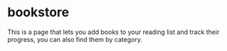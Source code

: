 # bookstore
 This is a page that lets you add books to your reading list and track their progress, you can also find them by category.

